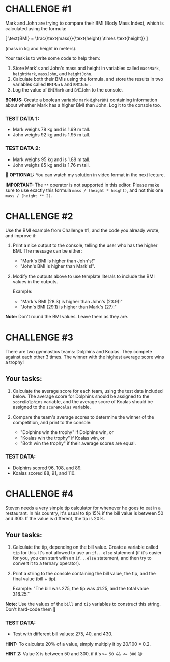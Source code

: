 # CHALLENGE #1

Mark and John are trying to compare their BMI (Body Mass Index), which is calculated using the formula: 

\[ \text{BMI} = \frac{\text{mass}}{\text{height} \times \text{height}} \]

(mass in kg and height in meters).

Your task is to write some code to help them:

1. Store Mark's and John's mass and height in variables called `massMark`, `heightMark`, `massJohn`, and `heightJohn`.
2. Calculate both their BMIs using the formula, and store the results in two variables called `BMIMark` and `BMIJohn`.
3. Log the value of `BMIMark` and `BMIJohn` to the console.

**BONUS:** Create a boolean variable `markHigherBMI` containing information about whether Mark has a higher BMI than John. Log it to the console too.

### TEST DATA 1:
- Mark weighs 78 kg and is 1.69 m tall.
- John weighs 92 kg and is 1.95 m tall.

### TEST DATA 2:
- Mark weighs 95 kg and is 1.88 m tall.
- John weighs 85 kg and is 1.76 m tall.

👋 **OPTIONAL:** You can watch my solution in video format in the next lecture.

**IMPORTANT:** The `**` operator is not supported in this editor. Please make sure to use exactly this formula `mass / (height * height)`, and not this one `mass / (height ** 2)`.


# CHALLENGE #2

Use the BMI example from Challenge #1, and the code you already wrote, and improve it:

1. Print a nice output to the console, telling the user who has the higher BMI. The message can be either:
   - "Mark's BMI is higher than John's!" 
   - "John's BMI is higher than Mark's!".

2. Modify the outputs above to use template literals to include the BMI values in the outputs.

   Example:
   - "Mark's BMI (28.3) is higher than John's (23.9)!"
   - "John's BMI (29.1) is higher than Mark's (27)!"

**Note:** Don't round the BMI values. Leave them as they are.


# CHALLENGE #3

There are two gymnastics teams: Dolphins and Koalas. They compete against each other 3 times. The winner with the highest average score wins a trophy!

## Your tasks:

1. Calculate the average score for each team, using the test data included below. The average score for Dolphins should be assigned to the `scoreDolphins` variable, and the average score of Koalas should be assigned to the `scoreKoalas` variable.

2. Compare the team's average scores to determine the winner of the competition, and print to the console:
   - "Dolphins win the trophy" if Dolphins win, or
   - "Koalas win the trophy" if Koalas win, or
   - "Both win the trophy" if their average scores are equal.

### TEST DATA:
- Dolphins scored 96, 108, and 89.
- Koalas scored 88, 91, and 110.

# CHALLENGE #4

Steven needs a very simple tip calculator for whenever he goes to eat in a restaurant. In his country, it's usual to tip 15% if the bill value is between 50 and 300. If the value is different, the tip is 20%.

## Your tasks:

1. Calculate the tip, depending on the bill value. Create a variable called `tip` for this. It's not allowed to use an `if...else` statement (if it's easier for you, you can start with an `if...else` statement, and then try to convert it to a ternary operator).

2. Print a string to the console containing the bill value, the tip, and the final value (bill + tip).

   Example: "The bill was 275, the tip was 41.25, and the total value 316.25."

**Note:** Use the values of the `bill` and `tip` variables to construct this string. Don't hard-code them 🙂

### TEST DATA:
- Test with different bill values: 275, 40, and 430.

**HINT:** To calculate 20% of a value, simply multiply it by 20/100 = 0.2.

**HINT 2:** Value X is between 50 and 300, if it's `>= 50 && <= 300` 😉



